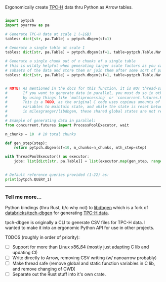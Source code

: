 Ergonomically create [TPC-H](https://www.tpc.org/tpch/) data thru Python as Arrow tables.

```python

import pytpch
import pyarrow as pa

# Generate TPC-H data at scale 1 (~1GB)
tables: dict[str, pa.Table] = pytpch.dbgen(sf=1)

# Generate a single table at scale 1
tables: dict[str, pa.Table] = pytpch.dbgen(sf=1, table=pytpch.Table.Nation)

# Generate a single chunk out of n chunks of a single table
# this is wildly helpful when generating larger scale factors as you can make
# subsets of the data and store them or join them after some sort of parallelism.
tables: dict[str, pa.Table] = pytpch.dbgen(sf=1, table=pytpch.Table.Nation)


# NOTE! As mentioned in the docs for this function, it is NOT thread-safe.
#       If you want to generate data in parallel, you must do so in other processes for now
#       by using things like `multiprocessing` or `concurrent.futures.ProcessPoolExecutor`.
#       This is a TODO, as the original C code uses copious amounts of global and static function
#       variables to maintain state, and while the state is reset between function calls from refactoring
#       in milesgranger/libdbgen, these shared global states are not removed so thus not thread-safe.
#
# Example of generating data in parallel:
from concurrent.futures import ProcessPoolExecutor, wait

n_chunks = 10  # 10 total chunks

def gen_step(step):
    return pytpch.dbgen(sf=10, n_chunks=n_chunks, nth_step=step)

with ThreadPoolExecutor() as executor:
    jobs: list[dict[str, pa.Table]] = list(executor.map(gen_step, range(n_chunks)))
  

# Default reference queries provided (1-22) as:
print(pytpch.QUERY_1)
```

---

### Tell me more...

Python bindings (thru Rust, b/c why not) to [libdbgen](https://github.com/milesgranger/libdbgen) 
which is a fork of [databricks/tpch-dbgen](https://github.com/databricks/tpch-dbgen) for generating 
[TPC-H data](https://www.tpc.org/tpch/).

tpch-dbgen is originally a CLI to generate CSV files for TPC-H data. I wanted to make it into an ergonomic
Python API for use in other projects. 

TODOS (roughly in order of priority):
  - [ ] Support for more than Linux x86_64 (mostly just adapting C lib and updating CI)
  - [ ] Write directly to Arrow, removing CSV writing (w/ nanoarrow probably)
  - [ ] Make thread safe (remove global and static function variables in C lib, and remove changing of CWD)
  - [ ] Separate out the Rust stuff into it's own crate.
